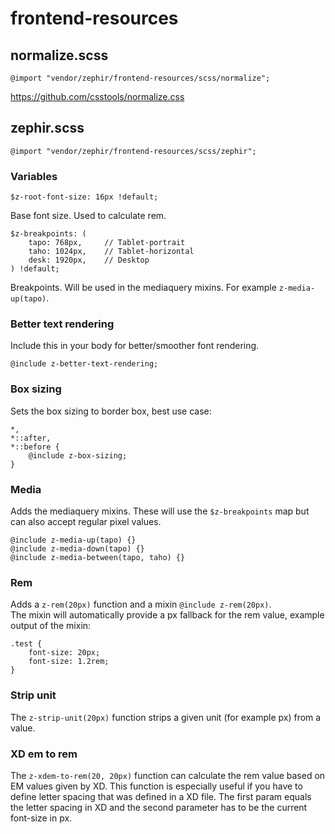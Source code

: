 # frontend-resources

## normalize.scss

`@import "vendor/zephir/frontend-resources/scss/normalize";`

https://github.com/csstools/normalize.css

## zephir.scss

`@import "vendor/zephir/frontend-resources/scss/zephir";`

### Variables

`$z-root-font-size: 16px !default;`

Base font size. Used to calculate rem.

```
$z-breakpoints: (
    tapo: 768px,     // Tablet-portrait
    taho: 1024px,    // Tablet-horizontal
    desk: 1920px,    // Desktop
) !default;
```

Breakpoints. Will be used in the mediaquery mixins. For example `z-media-up(tapo)`.

### Better text rendering

Include this in your body for better/smoother font rendering.

`@include z-better-text-rendering;`

### Box sizing

Sets the box sizing to border box, best use case:

```
*,
*::after,
*::before {
    @include z-box-sizing;
}
```

### Media

Adds the mediaquery mixins. These will use the `$z-breakpoints` map but can also accept regular pixel values.

```
@include z-media-up(tapo) {}
@include z-media-down(tapo) {}
@include z-media-between(tapo, taho) {}
```

### Rem

Adds a `z-rem(20px)` function and a mixin `@include z-rem(20px)`.  
The mixin will automatically provide a px fallback for the rem value, example output of the mixin:

```
.test {
    font-size: 20px;
    font-size: 1.2rem;
}
```

### Strip unit

The `z-strip-unit(20px)` function strips a given unit (for example px) from a value.

### XD em to rem

The `z-xdem-to-rem(20, 20px)` function can calculate the rem value based on EM values given by XD. This function is especially useful if you have to define letter spacing that was defined in a XD file. The first param equals the letter spacing in XD and the second parameter has to be the current font-size in px.